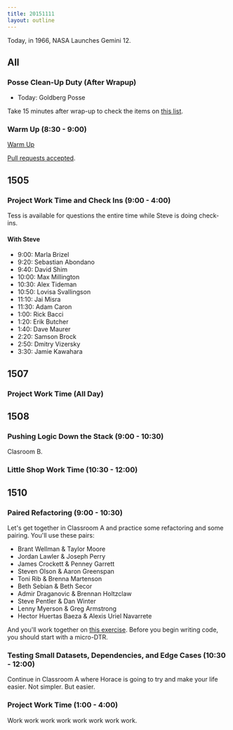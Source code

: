 ```yaml
---
title: 20151111
layout: outline
---
```


Today, in 1966, NASA Launches Gemini 12.

## All

### Posse Clean-Up Duty (After Wrapup)

* Today: Goldberg Posse

Take 15 minutes after wrap-up to check the items on [this list](https://gist.github.com/rwarbelow/f5cfe4333402d043ef2e).

### Warm Up (8:30 - 9:00)

[Warm Up](https://thewarmup.herokuapp.com)

[Pull requests accepted](https://github.com/mikedao/the-warm-up).


## 1505

### Project Work Time and Check Ins (9:00 - 4:00)

Tess is available for questions the entire time while Steve is doing check-ins.

#### With Steve

- 9:00: Marla Brizel
- 9:20: Sebastian Abondano
- 9:40: David Shim
- 10:00: Max Millington
- 10:30: Alex Tideman
- 10:50: Lovisa Svallingson
- 11:10: Jai Misra
- 11:30: Adam Caron
- 1:00: Rick Bacci
- 1:20: Erik Butcher
- 1:40: Dave Maurer
- 2:20: Samson Brock
- 2:50: Dmitry Vizersky
- 3:30: Jamie Kawahara


## 1507

### Project Work Time (All Day)


## 1508

### Pushing Logic Down the Stack (9:00 - 10:30)

Clasroom B.

### Little Shop Work Time (10:30 - 12:00)


## 1510

### Paired Refactoring (9:00 - 10:30)

Let's get together in Classroom A and practice some refactoring and some pairing. You'll use these pairs:

* Brant Wellman & Taylor Moore
* Jordan Lawler & Joseph Perry
* James Crockett & Penney Garrett
* Steven Olson & Aaron Greenspan
* Toni Rib & Brenna Martenson
* Beth Sebian & Beth Secor
* Admir Draganovic & Brennan Holtzclaw
* Steve Pentler & Dan Winter
* Lenny Myerson & Greg Armstrong
* Hector Huertas Baeza & Alexis Uriel Navarrete

And you'll work together on [this exercise](https://github.com/turingschool/lesson_plans/blob/master/ruby_01-object_oriented_programming_with_ruby/paired_refactoring.markdown). Before you begin writing code, you should start with a micro-DTR.  

### Testing Small Datasets, Dependencies, and Edge Cases (10:30 - 12:00)

Continue in Classroom A where Horace is going to try and make your life easier. Not simpler. But easier.

### Project Work Time (1:00 - 4:00)

Work work work work work work work work.
